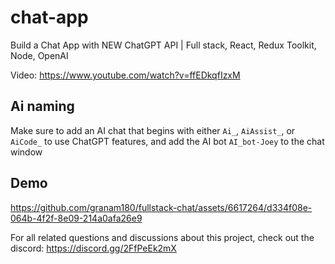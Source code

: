 # chat-app
Build a Chat App with NEW ChatGPT API | Full stack, React, Redux Toolkit, Node, OpenAI

Video: https://www.youtube.com/watch?v=ffEDkqfIzxM

## Ai naming
Make sure to add an AI chat that begins with either `Ai_`, `AiAssist_`, or `AiCode_` to use ChatGPT features, and add the AI bot `AI_bot-Joey` to the chat window

## Demo

https://github.com/granam180/fullstack-chat/assets/6617264/d334f08e-064b-4f2f-8e09-214a0afa26e9

For all related questions and discussions about this project, check out the discord: https://discord.gg/2FfPeEk2mX

